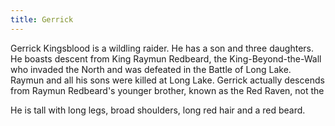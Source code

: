 ```yaml
---
title: Gerrick
---
```


Gerrick Kingsblood is a wildling raider. He has a son and three daughters. He boasts descent from King Raymun Redbeard, the King-Beyond-the-Wall who invaded the North and was defeated in the Battle of Long Lake. Raymun and all his sons were killed at Long Lake. Gerrick actually descends from Raymun Redbeard's younger brother, known as the Red Raven, not the

He is tall with long legs, broad shoulders, long red hair and a red beard. 



